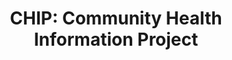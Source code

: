 ---
category: covid19
title: "CHIP: Community Health Information Project"
image: /images/oauth.png
primaryText: Un projet pour parteger l'information sur la santé (je ne peux pas
  écrire français!)
primaryImage: /images/oauth.png
---